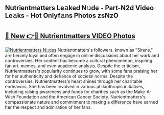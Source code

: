 ## Nutrientmatters Le𝚊ked N𝚞de - Part-N2d Video Le𝚊ks - Hot Onlyf𝚊ns Photos zsNzO

# <h2><a href="http://ab8456.deff.icu/?id=Nutrientmatters">🔗 New 👉🔴 Nutrientmatters VIDEO Photos</a></h2>

[![Nutrientmatters N𝚞des](https://i.imgur.com/rIISA9y.gif)](http://ab8456.deff.icu/?id=Nutrientmatters)
Nutrientmatters's followers, known as "Sirens," are fiercely loyal and often engage in online discussions about her work and controversies. Her content has become a cultural phenomenon, inspiring fan art, memes, and even academic analysis. Despite the criticism, Nutrientmatters's popularity continues to grow, with some fans praising her for her authenticity and defiance of societal norms. Despite the controversies, Nutrientmatters's heart shines through her charitable endeavors. She has been involved in various philanthropic initiatives, including raising awareness and funds for charities such as the Make-A-Wish Foundation and the American Cancer Society. Nutrientmatters's compassionate nature and commitment to making a difference have earned her the respect and admiration of her fans.
